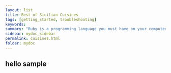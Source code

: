 ```yaml
---
layout: list
title: Best of Sicilian Cuisines
tags: [getting_started, troubleshooting]
keywords:
summary: "Ruby is a programming language you must have on your computer in order to build Jekyll locally. Ruby has various gems (or plugins) that provide various functionality. Each Jekyll project usually requires certain gems."
sidebar: mydoc_sidebar
permalink: cuisines.html
folder: mydoc
---
```


## hello sample